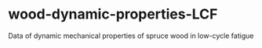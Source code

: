 # wood-dynamic-properties-LCF
Data of dynamic mechanical properties of spruce wood in low-cycle fatigue
